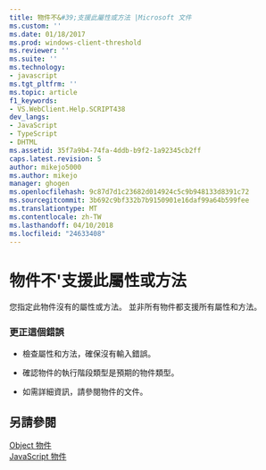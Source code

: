 ```yaml
---
title: 物件不&#39;支援此屬性或方法 |Microsoft 文件
ms.custom: ''
ms.date: 01/18/2017
ms.prod: windows-client-threshold
ms.reviewer: ''
ms.suite: ''
ms.technology:
- javascript
ms.tgt_pltfrm: ''
ms.topic: article
f1_keywords:
- VS.WebClient.Help.SCRIPT438
dev_langs:
- JavaScript
- TypeScript
- DHTML
ms.assetid: 35f7a9b4-74fa-4ddb-b9f2-1a92345cb2ff
caps.latest.revision: 5
author: mikejo5000
ms.author: mikejo
manager: ghogen
ms.openlocfilehash: 9c87d7d1c23682d014924c5c9b948133d8391c72
ms.sourcegitcommit: 3b692c9bf332b7b9150901e16daf99a64b599fee
ms.translationtype: MT
ms.contentlocale: zh-TW
ms.lasthandoff: 04/10/2018
ms.locfileid: "24633408"
---
```

# <a name="object-doesn39t-support-this-property-or-method"></a>物件不&#39;支援此屬性或方法
您指定此物件沒有的屬性或方法。 並非所有物件都支援所有屬性和方法。  
  
### <a name="to-correct-this-error"></a>更正這個錯誤  
  
-   檢查屬性和方法，確保沒有輸入錯誤。  
  
-   確認物件的執行階段類型是預期的物件類型。  
  
-   如需詳細資訊，請參閱物件的文件。  
  
## <a name="see-also"></a>另請參閱  
 [Object 物件](../../javascript/reference/object-object-javascript.md)   
 [JavaScript 物件](../../javascript/reference/javascript-objects.md)